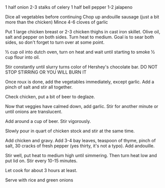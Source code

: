 
1 half onion
2-3 stalks of celery
1 half bell pepper
1-2 jalapeno

Dice all vegetables before continuing
Chop up andouille sausage (just a bit more than the chicken)
Mince 4-6 cloves of garlic

Put 1 large chicken breast or 2-3 chicken thighs in cast iron skillet. Olive oil, salt and pepper on both sides. Turn heat to medium. Goal is to sear both sides, so don't forget to turn over at some point.

½ cup oil into dutch oven, turn on heat and wait until starting to smoke
½ cup flour into oil. 

Stir constantly until slurry turns color of Hershey's chocolate bar. DO NOT STOP STIRRING OR YOU WILL BURN IT

Once roux is done, add the vegetables immediately, except garlic. Add a pinch of salt and stir all together.

Check chicken, put a bit of beer to deglaze.

Now that veggies have calmed down, add garlic. Stir for another minute or until onions are translucent.

Add around a cup of beer. Stir vigorously. 

Slowly pour in quart of chicken stock and stir at the same time. 

Add chicken and gravy. Add 3-4 bay leaves, teaspoon of thyme, pinch of salt, 30 cracks of fresh pepper (yes thirty, it's not a typo). Add andouille. 

Stir well, put heat to medium high until simmering. Then turn heat low and put lid on. Stir every 10-15 minutes. 

Let cook for about 3 hours at least. 

Serve with rice and green onions


